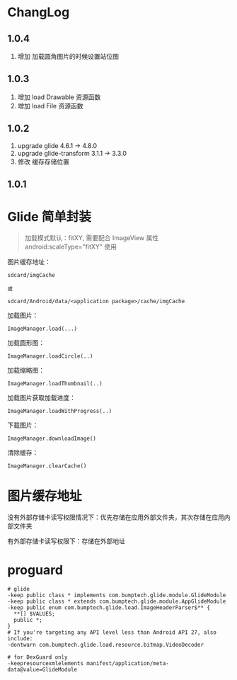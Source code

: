 
# ChangLog

## 1.0.4

1. 增加 加载圆角图片的时候设置站位图

## 1.0.3

1. 增加 load Drawable 资源函数
2. 增加 load File 资源函数

## 1.0.2

1. upgrade glide 4.6.1 -> 4.8.0
2. upgrade glide-transform 3.1.1 -> 3.3.0
3. 修改 缓存存储位置

## 1.0.1


# Glide 简单封装


>加载模式默认：fitXY, 需要配合 ImageView 属性 android:scaleType="fitXY" 使用

图片缓存地址：

```
sdcard/imgCache

或

sdcard/Android/data/<application package>/cache/imgCache
```


加载图片：

```
ImageManager.load(...)
```

加载圆形图：

```
ImageManager.loadCircle(..)
```

加载缩略图：

```
ImageManager.loadThumbnail(..)
```

加载图片获取加载进度：

```
ImageManager.loadWithProgress(..)
```

下载图片：

```
ImageManager.downloadImage()
```

清除缓存：

```
ImageManager.clearCache()
```

# 图片缓存地址

没有外部存储卡读写权限情况下：优先存储在应用外部文件夹，其次存储在应用内部文件夹

有外部存储卡读写权限下：存储在外部地址

# proguard

```
# glide
-keep public class * implements com.bumptech.glide.module.GlideModule
-keep public class * extends com.bumptech.glide.module.AppGlideModule
-keep public enum com.bumptech.glide.load.ImageHeaderParser$** {
  **[] $VALUES;
  public *;
}
# If you're targeting any API level less than Android API 27, also include:
-dontwarn com.bumptech.glide.load.resource.bitmap.VideoDecoder

# for DexGuard only
-keepresourcexmlelements manifest/application/meta-data@value=GlideModule
```